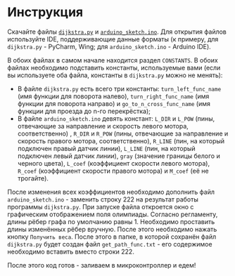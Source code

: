 # Инструкция
Скачайте файлы [`dijkstra.py`](https://github.com/Nikolaevviktord/OCPM/blob/master/dijkstra.py) и [`arduino_sketch.ino`](https://github.com/Nikolaevviktord/OCPM/blob/master/arduino_sketch.ino). Для открытия файлов используйте IDE, поддерживающие данные форматы (к примеру, для `dijkstra.py` - PyCharm, Wing; для `arduino_sketch.ino` - Arduino IDE).

В обоих файлах в самом начале находится раздел `CONSTANTS`. В обоих файлах необходимо подставить константы, используемые вами (если вы используете оба файла, константы в `dijkstra.py` можно не менять):

 - В файле `dijkstra.py` есть всего три константы: `turn_left_func_name` (имя функции для поворота налево), `turn_right_func_name` (имя функции для поворота направо) и `go_to_n_cross_func_name` (имя функции для проезда до n-го перекрёстка);
 - В файле `arduino_sketch.ino` девять констант: `L_DIR` и `L_POW` (пины, отвечающие за направление и скорость левого мотора, соответственно) , `R_DIR` и `R_POW` (пины, отвечающие за направление и скорость правого мотора, соответственно), `R_LINE` (пин, на который подключен правый датчик линии), `L_LINE` (пин, на который подключен левый датчик линии), `gray` (значение границы белого и черного цвета), `L_coef` (коэффициент скорости левого мотора), `R_coef` (коэффициент скорости правого мотора) и `M_coef` (её не трогайте).
 
 После изменения всех коэффициентов необходимо дополнить файл `arduino_sketch.ino` - заменить строку 222 на результат работы программы `dijkstra.py`. При запуске файла откроется окно с графическим отображением поля олимпиады. Согласно регламенту, длины рёбер графа по умолчанию равны 1. Необходимо проставить длины изменённых рёбер вручную. После этого необходимо нажать кнопку `Получить веса`. После этого в папке, в которой сохранён файл `dijkstra.py` будет создан файл `get_path_func.txt` - его содержимое необходимо вставить вместо строки 222.

После этого код готов - заливаем в микроконтроллер и едем!
